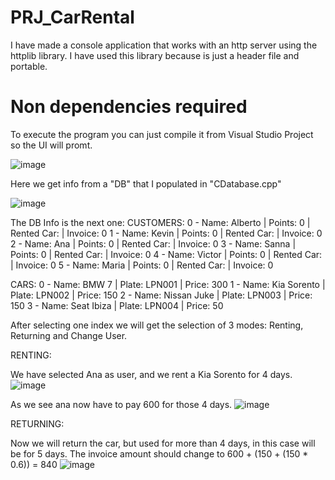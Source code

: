 # PRJ_CarRental

I have made a console application that works with an http server using the httplib library.
I have used this library because is just a header file and portable.

# Non dependencies required #

To execute the program you can just compile it from Visual Studio Project so the UI will promt.

![image](https://github.com/user-attachments/assets/9dbfbbdf-4ee2-40ad-a84d-678877e784ac)

Here we get info from a "DB" that I populated in "CDatabase.cpp"

![image](https://github.com/user-attachments/assets/fdf27295-ba70-492b-a1c1-0d719c08f492)

The DB Info is the next one:
CUSTOMERS:
0 - Name: Alberto | Points: 0 | Rented Car:  | Invoice: 0
1 - Name: Kevin | Points: 0 | Rented Car:  | Invoice: 0
2 - Name: Ana | Points: 0 | Rented Car:  | Invoice: 0
3 - Name: Sanna | Points: 0 | Rented Car:  | Invoice: 0
4 - Name: Victor | Points: 0 | Rented Car:  | Invoice: 0
5 - Name: Maria | Points: 0 | Rented Car:  | Invoice: 0

CARS:
0 - Name: BMW 7 | Plate: LPN001 | Price: 300
1 - Name: Kia Sorento | Plate: LPN002 | Price: 150
2 - Name: Nissan Juke | Plate: LPN003 | Price: 150
3 - Name: Seat Ibiza | Plate: LPN004 | Price: 50

After selecting one index we will get the selection of 3 modes: Renting, Returning and Change User.

RENTING:

We have selected Ana as user, and we rent a Kia Sorento for 4 days.
![image](https://github.com/user-attachments/assets/796d7e32-14f8-4da1-a2d5-92b871236d07)

As we see ana now have to pay 600 for those 4 days.
![image](https://github.com/user-attachments/assets/101e6153-5615-4ed5-912b-c454a49e0fcf)

RETURNING:

Now we will return the car, but used for more than 4 days, in this case will be for 5 days.
The invoice amount should change to 600 + (150 + (150 * 0.6)) = 840
![image](https://github.com/user-attachments/assets/44bf326c-8d14-435a-a1a2-1923bd9480f9)



